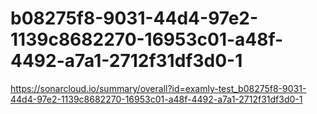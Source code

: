 # b08275f8-9031-44d4-97e2-1139c8682270-16953c01-a48f-4492-a7a1-2712f31df3d0-1
https://sonarcloud.io/summary/overall?id=examly-test_b08275f8-9031-44d4-97e2-1139c8682270-16953c01-a48f-4492-a7a1-2712f31df3d0-1
